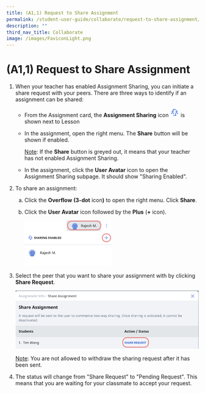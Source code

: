 ```yaml
---
title: (A1,1) Request to Share Assignment
permalink: /student-user-guide/collaborate/request-to-share-assignment/
description: ""
third_nav_title: Collaborate
image: /images/FaviconLight.png
---
```

<h1 id="-1a-request-to-share-assignment">(A1,1) Request to Share Assignment</h1>
<ol>
<li><p>When your teacher has enabled Assignment Sharing, you can initiate a share request with your peers. There are three ways to identify if an assignment can be shared:</p>
<ul>
<li>From the Assignment card, the <strong>Assignment Sharing</strong> icon <img style="width:1.5rem; display: inline;" src="/images/Icons/SharingEnabled.svg"> is shown next to Lesson</li>
<li><p>In the assignment, open the right menu. The <strong>Share</strong> button will be shown if enabled.</p>
	<p><u>Note</u>: If the <strong>Share</strong> button is greyed out, it means that your teacher has not enabled Assignment Sharing.</p>
</li>
<li><p>In the assignment, click the <strong>User Avatar</strong> icon to open the Assignment Sharing subpage. It should show "Sharing Enabled".</p>
</li>
</ul>
</li>
<li><p>To share an assignment:</p>
<ol style="list-style-type: lower-alpha;">
<li>Click the <strong>Overflow</strong> <strong>(3-dot</strong> icon<strong>)</strong> to open the right menu. Click <strong>Share</strong>.</li>
<li><p>Click the <strong>User Avatar</strong> icon followed by the <strong>Plus</strong> (<strong>+</strong> icon).</p>
<p> <img style="width: 50%;" src="/images/1Student/CO-RequestShare1.png"></p>
</li>
</ol>
</li>
<li><p>Select the peer that you want to share your assignment with by clicking <strong>Share Request</strong>.</p>
<p> <img src="/images/1Student/CO-RequestShare2.png"></p>
	<p> <u>Note</u>: You are not allowed to withdraw the sharing request after it has been sent.</p>
</li>
<li><p>The status will change from "Share Request" to "Pending Request". This means that you are waiting for your classmate to accept your request.</p>
</li>
</ol>